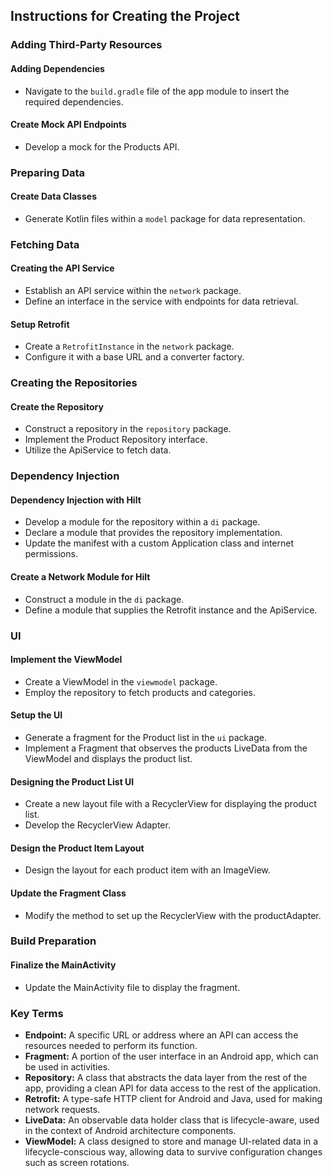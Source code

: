 ## Instructions for Creating the Project

### Adding Third-Party Resources

#### Adding Dependencies
- Navigate to the `build.gradle` file of the app module to insert the required dependencies.

#### Create Mock API Endpoints
- Develop a mock for the Products API.

### Preparing Data

#### Create Data Classes
- Generate Kotlin files within a `model` package for data representation.

### Fetching Data

#### Creating the API Service
- Establish an API service within the `network` package.
- Define an interface in the service with endpoints for data retrieval.

#### Setup Retrofit
- Create a `RetrofitInstance` in the `network` package.
- Configure it with a base URL and a converter factory.

### Creating the Repositories

#### Create the Repository
- Construct a repository in the `repository` package.
- Implement the Product Repository interface.
- Utilize the ApiService to fetch data.

### Dependency Injection

#### Dependency Injection with Hilt
- Develop a module for the repository within a `di` package.
- Declare a module that provides the repository implementation.
- Update the manifest with a custom Application class and internet permissions.

#### Create a Network Module for Hilt
- Construct a module in the `di` package.
- Define a module that supplies the Retrofit instance and the ApiService.

### UI

#### Implement the ViewModel
- Create a ViewModel in the `viewmodel` package.
- Employ the repository to fetch products and categories.

#### Setup the UI
- Generate a fragment for the Product list in the `ui` package.
- Implement a Fragment that observes the products LiveData from the ViewModel and displays the product list.

#### Designing the Product List UI
- Create a new layout file with a RecyclerView for displaying the product list.
- Develop the RecyclerView Adapter.

#### Design the Product Item Layout
- Design the layout for each product item with an ImageView.

#### Update the Fragment Class
- Modify the method to set up the RecyclerView with the productAdapter.

### Build Preparation

#### Finalize the MainActivity
- Update the MainActivity file to display the fragment.

### Key Terms
- **Endpoint:** A specific URL or address where an API can access the resources needed to perform its function.
- **Fragment:** A portion of the user interface in an Android app, which can be used in activities.
- **Repository:** A class that abstracts the data layer from the rest of the app, providing a clean API for data access to the rest of the application.
- **Retrofit:** A type-safe HTTP client for Android and Java, used for making network requests.
- **LiveData:** An observable data holder class that is lifecycle-aware, used in the context of Android architecture components.
- **ViewModel:** A class designed to store and manage UI-related data in a lifecycle-conscious way, allowing data to survive configuration changes such as screen rotations.